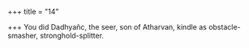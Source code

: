 +++
title = "14"

+++
You did Dadhyañc, the seer, son of Atharvan, kindle
as obstacle-smasher, stronghold-splitter.